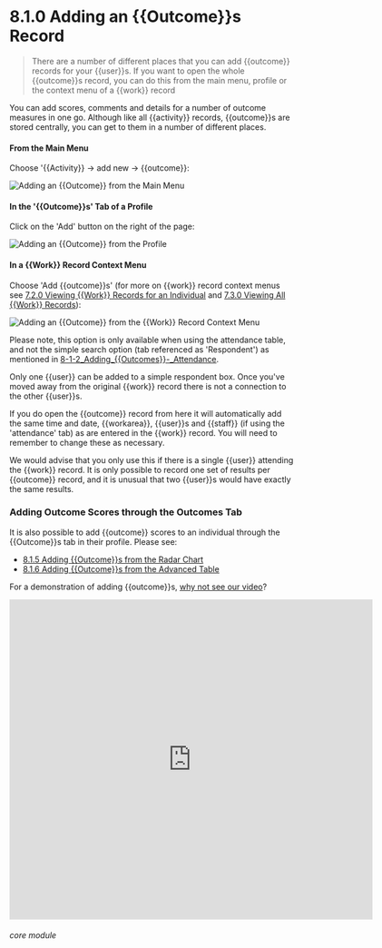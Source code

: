 # 8.1.0 <i class="fas fa-trophy"></i>  Adding an {{Outcome}}s Record

> There are a number of different places that you can add {{outcome}} records for your {{user}}s. If you want to open the whole {{outcome}}s record, you can do this from the main menu, profile or the context menu of a {{work}} record



You can add scores, comments and details for a number of outcome measures in one go. Although like all {{activity}} records, {{outcome}}s are stored centrally, you can get to them in a number of different places.

#### From the Main Menu

Choose '{{Activity}} -> add new -> {{outcome}}:

![Adding an {{Outcome}} from the Main Menu](8.1.0a.png)

#### In the '{{Outcome}}s' Tab of a Profile

Click on the 'Add' button on the right of the page:

![Adding an {{Outcome}} from the Profile](8.1.0b.png)

#### In a {{Work}} Record Context Menu

Choose 'Add {{outcome}}s' (for more on {{work}} record context menus see [7.2.0 Viewing {{Work}} Records for an Individual](/help/index/p/7.2.0) and [7.3.0 Viewing All {{Work}} Records](/help/index/p/7.3.0)): 

![Adding an {{Outcome}} from the {{Work}} Record Context Menu](8.1.0c.png)

Please note, this option is only available when using the attendance table, and not the simple search option (tab referenced as 'Respondent') as mentioned in [8-1-2_Adding_{{Outcomes}}-_Attendance](/help/index/p/8.1.2).

Only one {{user}} can be added to a simple respondent box. Once you've moved away from the original {{work}} record there is not a connection to the other {{user}}s.

If you do open the {{outcome}} record from here it will automatically add the same time and date, {{workarea}}, {{user}}s and {{staff}} (if using the 'attendance' tab) as are entered in the {{work}} record. You will need to remember to change these as necessary.  

We would advise that you only use this if there is a single {{user}} attending the {{work}} record. It is only possible to record one set of results per {{outcome}} record, and it is unusual that two {{user}}s would have exactly the same results. 

### Adding Outcome Scores through the Outcomes Tab

It is also possible to add {{outcome}} scores to an individual through the {{Outcome}}s tab in their profile. Please see:
- [8.1.5 Adding {{Outcome}}s from the Radar Chart](/help/index/p/8.1.5)
- [8.1.6 Adding {{Outcome}}s from the Advanced Table](/help/index/p/8.1.6)

For a demonstration of adding {{outcome}}s, [why not see our video](/help/index/p/51.5.1)?

<iframe src="https://player.vimeo.com/video/282332458" width="640" height="564" frameborder="0" allow="autoplay; fullscreen" allowfullscreen></iframe>


###### core module

